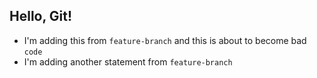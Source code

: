 ## Hello, Git!

- I'm adding this from `feature-branch` and this is about to become bad `code`
- I'm adding another statement from `feature-branch`